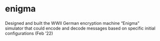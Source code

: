 # enigma

###
Designed and built the WWII German encryption machine “Enigma” simulator that could encode and decode messages based on specific initial configurations (Feb ’22)
